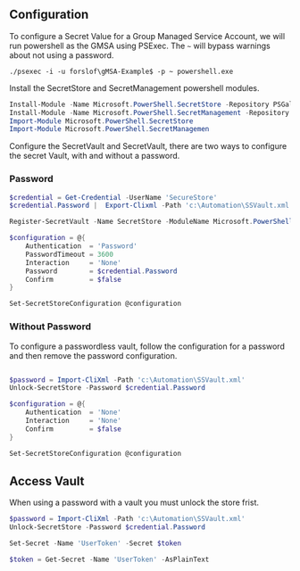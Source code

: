 


## Configuration

To configure a Secret Value for a Group Managed Service Account, we will run powershell as the GMSA using PSExec. The `~` will bypass warnings about not using a password.

```Batch
./psexec -i -u forslof\gMSA-Example$ -p ~ powershell.exe

```
Install the SecretStore and SecretManagement powershell modules.
```Powershell
Install-Module -Name Microsoft.PowerShell.SecretStore -Repository PSGallery -Force
Install-Module -Name Microsoft.PowerShell.SecretManagement -Repository PSGallery -Force
Import-Module Microsoft.PowerShell.SecretStore
Import-Module Microsoft.PowerShell.SecretManagemen
```

Configure the SecretVault and SecretVault, there are two ways to configure the secret Vault, with and without a password.

### Password

```Powershell
$credential = Get-Credential -UserName 'SecureStore'
$credential.Password |  Export-Clixml -Path 'c:\Automation\SSVault.xml'

Register-SecretVault -Name SecretStore -ModuleName Microsoft.PowerShell.SecretStore -DefaultVault

$configuration = @{
    Authentication  = 'Password'
    PasswordTimeout = 3600
    Interaction     = 'None'
    Password        = $credential.Password
    Confirm         = $false
}

Set-SecretStoreConfiguration @configuration
```

### Without Password

To configure a passwordless vault, follow the configuration for a password and then remove the password configuration.

```Powershell

$password = Import-CliXml -Path 'c:\Automation\SSVault.xml'
Unlock-SecretStore -Password $credential.Password

$configuration = @{
    Authentication  = 'None'
    Interaction     = 'None'
    Confirm         = $false
}

Set-SecretStoreConfiguration @configuration
```

## Access Vault

When using a password with a vault you must unlock the store frist.
```Powershell
$password = Import-CliXml -Path 'c:\Automation\SSVault.xml'
Unlock-SecretStore -Password $credential.Password
```

```Powershell
Set-Secret -Name 'UserToken' -Secret $token
```

```Powershell
$token = Get-Secret -Name 'UserToken' -AsPlainText
```
